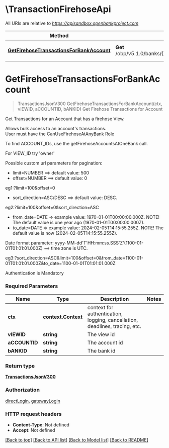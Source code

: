 # \TransactionFirehoseApi

All URIs are relative to *https://apisandbox.openbankproject.com*

Method | HTTP request | Description
------------- | ------------- | -------------
[**GetFirehoseTransactionsForBankAccount**](TransactionFirehoseApi.md#GetFirehoseTransactionsForBankAccount) | **Get** /obp/v5.1.0/banks/{BANK_ID}/firehose/accounts/{ACCOUNT_ID}/views/{VIEW_ID}/transactions | Get Firehose Transactions for Account


# **GetFirehoseTransactionsForBankAccount**
> TransactionsJsonV300 GetFirehoseTransactionsForBankAccount(ctx, vIEWID, aCCOUNTID, bANKID)
Get Firehose Transactions for Account

<p>Get Transactions for an Account that has a firehose View.</p><p>Allows bulk access to an account's transactions.<br />User must have the CanUseFirehoseAtAnyBank Role</p><p>To find ACCOUNT_IDs, use the getFirehoseAccountsAtOneBank call.</p><p>For VIEW_ID try 'owner'</p><p>Possible custom url parameters for pagination:</p><ul><li>limit=NUMBER ==&gt; default value: 500</li><li>offset=NUMBER ==&gt; default value: 0</li></ul><p>eg1:?limit=100&amp;offset=0</p><ul><li>sort_direction=ASC/DESC ==&gt; default value: DESC.</li></ul><p>eg2:?limit=100&amp;offset=0&amp;sort_direction=ASC</p><ul><li>from_date=DATE =&gt; example value: 1970-01-01T00:00:00.000Z. NOTE! The default value is one year ago (1970-01-01T00:00:00.000Z).</li><li>to_date=DATE =&gt; example value: 2024-02-05T14:15:55.255Z. NOTE! The default value is now (2024-02-05T14:15:55.255Z).</li></ul><p>Date format parameter: yyyy-MM-dd'T'HH:mm:ss.SSS'Z'(1100-01-01T01:01:01.000Z) ==&gt; time zone is UTC.</p><p>eg3:?sort_direction=ASC&amp;limit=100&amp;offset=0&amp;from_date=1100-01-01T01:01:01.000Z&amp;to_date=1100-01-01T01:01:01.000Z</p><p>Authentication is Mandatory</p>

### Required Parameters

Name | Type | Description  | Notes
------------- | ------------- | ------------- | -------------
 **ctx** | **context.Context** | context for authentication, logging, cancellation, deadlines, tracing, etc.
  **vIEWID** | **string**| The view id | 
  **aCCOUNTID** | **string**| The account id | 
  **bANKID** | **string**| The bank id | 

### Return type

[**TransactionsJsonV300**](TransactionsJsonV300.md)

### Authorization

[directLogin](../README.md#directLogin), [gatewayLogin](../README.md#gatewayLogin)

### HTTP request headers

 - **Content-Type**: Not defined
 - **Accept**: Not defined

[[Back to top]](#) [[Back to API list]](../README.md#documentation-for-api-endpoints) [[Back to Model list]](../README.md#documentation-for-models) [[Back to README]](../README.md)

